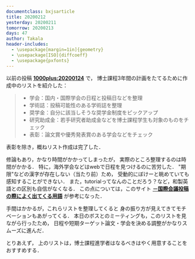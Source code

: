```yaml
---
documentclass: bxjsarticle
title: 20200212
yesterday: 20200211
tomorrow: 20200213
days: 47
author: Takala
header-includes:
  - \usepackage[margin=1in]{geometry}
  - \usepackage[ISO]{diffcoeff}
  - \usepackage{pxfonts}
---
```


以前の投稿 **[1000plus:20200124](..\diary\20200124.html)** で，
博士課程3年間の計画をたてるために作成中のリストを紹介した：


>* 学会：国内・国際学会の日程と投稿日などを整理
>* 学術誌：投稿可能性のある学術誌を整理
>* 奨学金：自分に該当しそうな奨学金制度をピックアップ
>* 研究助成金：若手研究者助成金などを博士課程学生も対象のものをチェック
>* 表彰：論文賞や優秀発表賞のある学会などをチェック


表彰を除き，概ねリスト作成は完了した．


修論もあり，かなり時間がかかってしまったが，
実際のところ整理するのは時間がかかる．
特に，海外学会などはwebで日程を見つけるのに苦労した．
"期限"などの漢字が存在しない（当たり前）ため，
受動的にぼけーと眺めていても感知することができない．
また，tutorialってなんのことだろう？など，和製英語との区別も自信がなくなる．
この点については，このサイト
**[－国際会議投稿の際によく出てくる用語](http://lise-sophia.net/kktm/Essay/conference.htm)** が参考になった．



手間はかかるが，これらリストを整理してくると
身の振り方が見えてきてモチベーションもあがってくる．
本日のボスとのミーティングも，このリストを見ながら行ったため，
日程や短期ターゲット論文・学会を決める調整がかなりスムーズに進んだ．


とりあえず，
上のリストは，博士課程進学者はなるべきはやく用意することをおすすめする．

